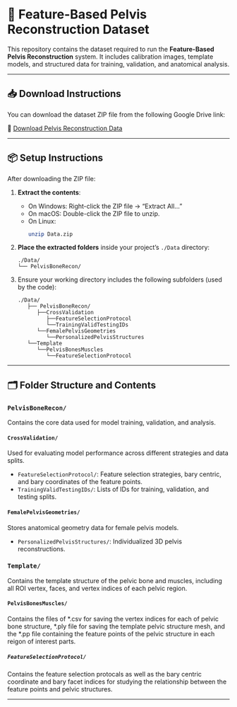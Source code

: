 # 🦴 Feature-Based Pelvis Reconstruction Dataset

This repository contains the dataset required to run the **Feature-Based Pelvis Reconstruction** system. It includes calibration images, template models, and structured data for training, validation, and anatomical analysis.

---

## 📥 Download Instructions

You can download the dataset ZIP file from the following Google Drive link:

🔗 [Download Pelvis Reconstruction Data](https://drive.google.com/file/d/1HJXa2jRTfCUPpGTBp6S0vjX9AOLcHgO0/view?usp=sharing)

---

## 📦 Setup Instructions

After downloading the ZIP file:

1. **Extract the contents**:
   - On Windows: Right-click the ZIP file → “Extract All…”
   - On macOS: Double-click the ZIP file to unzip.
   - On Linux:
     ```bash
     unzip Data.zip
     ```

2. **Place the extracted folders** inside your project’s `./Data` directory:
   ```
   ./Data/
   └── PelvisBoneRecon/
   ```

3. Ensure your working directory includes the following subfolders (used by the code):
   ```
   ./Data/
      ├── PelvisBoneRecon/
         ├──CrossValidation
            ├──FeatureSelectionProtocol
            └──TrainingValidTestingIDs
         └──FemalePelvisGeometries
            └──PersonalizedPelvisStructures
      └──Template
         └──PelvisBonesMuscles
            └──FeatureSelectionProtocol
   ```

---

## 🗂 Folder Structure and Contents

### `PelvisBoneRecon/`

Contains the core data used for model training, validation, and analysis.

#### `CrossValidation/`

Used for evaluating model performance across different strategies and data splits.

- `FeatureSelectionProtocol/`: Feature selection strategies, bary centric, and bary coordinates of the feature points.
- `TrainingValidTestingIDs/`: Lists of IDs for training, validation, and testing splits.

#### `FemalePelvisGeometries/`

Stores anatomical geometry data for female pelvis models.

- `PersonalizedPelvisStructures/`: Individualized 3D pelvis reconstructions.

### `Template/`

Contains the template structure of the pelvic bone and muscles, including all ROI vertex, faces, and vertex indices of each pelvic region.

#### `PelvisBonesMuscles/`

Contains the files of *.csv for saving the vertex indices for each of pelvic bone structure, *.ply file for saving the template pelvic structure mesh, and the *.pp file containing the feature points of the pelvic structure in each reigon of interest parts.

##### `FeatureSelectionProtocol/`

Contains the feature selection protocals as well as the bary centric coordinate and bary facet indices for studying the relationship between the feature points and pelvic structures.

---